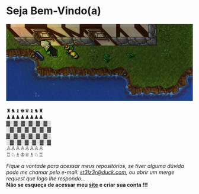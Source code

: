 <h1>Seja Bem-Vindo(a)</h1>

![veio_bebado.gif](veio_bebado.gif)  

<a>
♜♞♝♚♛♝♞♜<br>
♟♟♟♟♟♟♟♟<br>
▓░▓░▓░▓░▓░▓░<br>
░▓░▓░▓░▓░▓░▓<br>
▓░▓░▓░▓░▓░▓░<br>
░▓░▓░▓░▓░▓░▓<br>
♙♙♙♙♙♙♙♙<br>
♖♘♗♔♕♗♘♖<br>

</a>

<i>Fique a vontade para acessar meus repositórios, se tiver alguma dúvida pode me chamar pelo e-mail: <a href='mailto:st3lz3r@duck.com'>st3lz3r@duck.com</a>, ou abrir um merge request que logo lhe respondo...</i>  
<b>Não se esqueça de acessar meu <a href='http://st3lz3r.xxx.nom.br:8080/'>site</a> e criar sua conta !!!<b>

<!--
**st3lz3r/st3lz3r** is a ✨ _special_ ✨ repository because its `README.md` (this file) appears on your GitHub profile.

Here are some ideas to get you started:

- 🔭 I’m currently working on ...
- 🌱 I’m currently learning ...
- 👯 I’m looking to collaborate on ...
- 🤔 I’m looking for help with ...
- 💬 Ask me about ...
- 📫 How to reach me: ...
- 😄 Pronouns: ...
- ⚡ Fun fact: ...
-->
